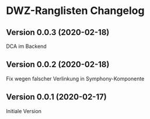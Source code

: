 # DWZ-Ranglisten Changelog

## Version 0.0.3 (2020-02-18)

DCA im Backend

## Version 0.0.2 (2020-02-18)

Fix wegen falscher Verlinkung in Symphony-Komponente

## Version 0.0.1 (2020-02-17)

Initiale Version
